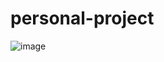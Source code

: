 ﻿# personal-project
![image](https://user-images.githubusercontent.com/45678328/128993423-060c6c2f-61d2-4a1e-a8f9-e80472590361.png)
